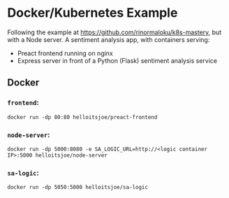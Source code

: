 # Docker/Kubernetes Example

Following the example at https://github.com/rinormaloku/k8s-mastery, but with a Node server. A
sentiment analysis app, with containers serving:

- Preact frontend running on nginx
- Express server in front of a Python (Flask) sentiment analysis service

## Docker

### `frontend`:

```
docker run -dp 80:80 helloitsjoe/preact-frontend
```

### `node-server`:

```
docker run -dp 5000:8080 -e SA_LOGIC_URL=http://<logic container IP>:5000 helloitsjoe/node-server
```

### `sa-logic`:

```
docker run -dp 5050:5000 helloitsjoe/sa-logic
```
